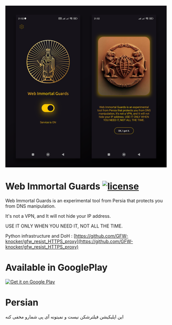 <p align="center">
  <img src="/showcase.png" width="600" height=auto alt="Web Immortal Guards"/>
</p>

# Web Immortal Guards [![license](https://img.shields.io/badge/license-MIT-blue.svg)](https://github.com/mahdisml/WebImmortalGuards/blob/master/LICENSE)

Web Immortal Guards is an experimental tool from Persia that protects you from DNS manipulation.

It's not a VPN, and It will not hide your IP address.

USE IT ONLY WHEN YOU NEED IT, NOT ALL THE TIME.

Python infrastructure and DoH : [https://github.com/GFW-knocker/gfw_resist_HTTPS_proxy](https://github.com/GFW-knocker/gfw_resist_HTTPS_proxy)

# Available in GooglePlay

<a href='https://play.google.com/store/apps/details?id=dev.mahdisml.webimmortalguards&pcampaignid=pcampaignidMKT-Other-global-all-co-prtnr-py-PartBadge-Mar2515-1'><img alt='Get it on Google Play' width="300" height="116" src='https://play.google.com/intl/en_us/badges/static/images/badges/en_badge_web_generic.png'/></a>

# Persian

این اپلیکیشن فیلترشکن نیست و نمیتونه آی پی شمارو مخفی کنه
